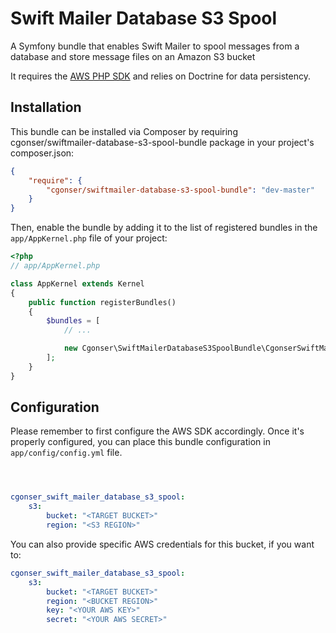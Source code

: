 # Swift Mailer Database S3 Spool

A Symfony bundle that enables Swift Mailer to spool messages from a database and store message files on an Amazon S3 bucket

It requires the [AWS PHP SDK](https://github.com/aws/aws-sdk-php) and relies on Doctrine for data persistency.

## Installation

This bundle can be installed via Composer by requiring cgonser/swiftmailer-database-s3-spool-bundle package in your project's composer.json:

```json
{
    "require": {
        "cgonser/swiftmailer-database-s3-spool-bundle": "dev-master"
    }
}
```

Then, enable the bundle by adding it to the list of registered bundles
in the `app/AppKernel.php` file of your project:

```php
<?php
// app/AppKernel.php

class AppKernel extends Kernel
{
    public function registerBundles()
    {
        $bundles = [
            // ...

            new Cgonser\SwiftMailerDatabaseS3SpoolBundle\CgonserSwiftMailerDatabaseS3SpoolBundle(),
        ];
    }
}
```

## Configuration

Please remember to first configure the AWS SDK accordingly. Once it's  properly configured, you can place this bundle configuration in `app/config/config.yml` file.

```yaml



cgonser_swift_mailer_database_s3_spool:
    s3:
        bucket: "<TARGET BUCKET>"
        region: "<S3 REGION>"
```

You can also provide specific AWS credentials for this bucket, if you want to:

```yaml
cgonser_swift_mailer_database_s3_spool:
    s3:
        bucket: "<TARGET BUCKET>"
        region: "<BUCKET REGION>"
        key: "<YOUR AWS KEY>"
        secret: "<YOUR AWS SECRET>"
```

